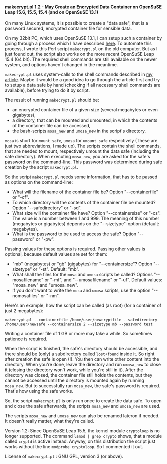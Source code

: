 #### makecrypt.pl 1.2 - May Create an Encrypted Data Container on OpenSuSE Leap 15.6, 15.5, 15.4 (and on OpenSuSE 13.1)

On many Linux systems, it is possible to create a "data safe", that is a password secured, encrypted container file for sensible data.

On my 32bit PC, which uses OpenSuSE 13.1, I can setup such a container by going through a process which I have described [here](https://hlubenow.lima-city.de/suse131.html#30).
To automate this process, I wrote this Perl script `makecrypt.pl` on the old computer.
But as I just found out, the script also works on the more recent OpenSuSE Leap 15.4 (64 bit). The required shell commands are still available on the newer system, and options haven't changed in the meantime.

`makecrypt.pl` uses system-calls to the shell commands described in [my article](https://hlubenow.lima-city.de/suse131.html#30). Maybe it would be a good idea to go through the article first and try to setup a data safe by hand (checking if all necessary shell commands are available), before trying to do it by script.

The result of running `makecrypt.pl` should be:

- an encrypted container file of a given size (several megabytes or even gigabytes),
- a directory, that can be mounted and umounted, in which the contents of the container file can be accessed,
- the bash-scripts `mosa_new` and `umosa_new` in the script's directory.

`mosa` is short for `mount safe`, `umosa` for `umount safe` respectively (These are just two abbreviations, I made up).
The scripts contain the shell commands, that are needed to mount, respectively umount the data safe (including the safe directory).
When executing `mosa_new`, you are asked for the safe's password on the command-line. This password was determined during safe creation by the script `makecrypt.pl`.

So the script `makecrypt.pl` needs some information, that has to be passed as options on the command-line:

- What will the filename of the container file be? Option "--containerfile" or "-cf".
- To which directory will the contents of the container file be mounted? Option "--safedirectory" or "-sd".
- What size will the container file have? Option "--containersize" or "-cs". The value is a number between 1 and 999. The meaning of this number (megabytes or gigabytes) depends on the "--sizetype"-option (default: megabytes).
- What is the password to be used to access the safe? Option "--password" or "-pw".

Passing values for these options is required. Passing other values is optional, because default values are set for them:

- "mb" (megabytes) or "gb" (gigabytes) for "--containersize"? Option "--sizetype" or "-st". Default: "mb".
- What shall the files for the `mosa` and `umosa` scripts be called? Options "--mosafilename" or "-mf", and "--umosafilename" or "-uf". Default values: "mosa_new" and "umosa_new".
- If you don't want to write the `mosa` and `umosa` scripts, use the option "--nomosafiles" or "-nm".

Here's an example, how the script can be called (as root) (for a container of just 2 megabytes):

```
makecrypt.pl --containerfile /home/user/newcryptfile --safedirectory /home/user/newsafe --containersize 2 --sizetype mb --password test
```

Writing a container file of 1 GB or more may take a while. So sometimes patience is required.

When the script is finished, the safe's directory should be accessible, and there should be (only) a subdirectory called `lost+found` inside it. So right after creation the safe is open (!). You then can write other content into the directory. When you're done, leave the directory and run `umosa_new` to close it (closing the directory won't work, while you're still in it). After the directory was closed, the container file still holds the contents, but they cannot be accessed until the directory is mounted again by running `mosa_new`. But to successfully run `mosa_new`, the safe's password is required. That's how using the safe works.

So, the script `makecrypt.pl` is only run once to create the data safe. To open and close the safe afterwards, the scripts `mosa_new` and `umosa_new` are used.

The scripts `mosa_new` and `umosa_new` can also be renamed lateron if needed. It doesn't really matter, what they're called.

Version 1.2: Since OpenSuSE Leap 15.5, the kernel module `cryptoloop` is no longer supported. The command `lsmod | grep crypto` shows, that a module called `cryptd` is active instead. Anyway, on this distribution the script just works without the line `modprobe cryptoloop`. So I commented it out.

License of `makecrypt.pl` : GNU GPL, version 3 (or above). 
